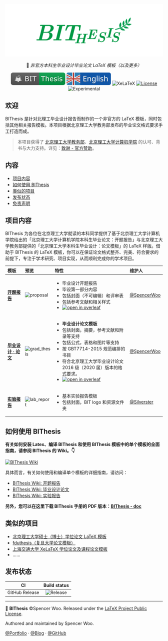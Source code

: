 <div align="center">
  <img src="assets/bithesis_icon.svg" alt="BIThesis Icon">

📖 _非官方本科生毕业设计毕业论文 LaTeX 模板（以及更多）_

![BIThesis](./assets/bithesis_badge_solid.svg)
[![English version](assets/english.svg)](./README.md)
![XeLaTeX](https://badgen.net/badge/compiler/XeLaTeX?color=blue)
[![License](https://badgen.net/github/license/spencerwooo/BIThesis?color=008080)](./LICENSE)
![Experimental](https://badgen.net/badge/experimental/🚧?color=fce100)

</div>

<h2>欢迎</h2>

BIThesis 是针对北理工毕业设计报告而制作的一个非官方的 LaTeX 模板，同时包括其他相关报告模板。本项目根据北京理工大学教务部发布的毕业论文格式要求手工打造而成。

> 本项目获得了 [北京理工大学教务部](http://jwc.bit.edu.cn/)、[北京理工大学计算机学院](http://cs.bit.edu.cn/) 的认可、背书与大力支持。详见：[致谢 - 官方赞助](https://github.com/spencerwooo/BIThesis/wiki/Acknowledgements#%E5%AE%98%E6%96%B9%E8%B5%9E%E5%8A%A9-official-sponsors)。

<h2>内容</h2>

- [项目内容](#%e9%a1%b9%e7%9b%ae%e5%86%85%e5%ae%b9)
- [如何使用 BIThesis](#%e5%a6%82%e4%bd%95%e4%bd%bf%e7%94%a8-bithesis)
- [类似的项目](#%e7%b1%bb%e4%bc%bc%e7%9a%84%e9%a1%b9%e7%9b%ae)
- [发布状态](#%e5%8f%91%e5%b8%83%e7%8a%b6%e6%80%81)
- [免责声明](#%e5%85%8d%e8%b4%a3%e5%a3%b0%e6%98%8e)

## 项目内容

BIThesis 为各位在北京理工大学就读的本科同学提供了基于北京理工大学计算机学院给出的「北京理工大学计算机学院本科生毕业论文：开题报告」与北京理工大学教务部提供的「北京理工大学本科生毕业设计：论文模板」的 LaTeX 样版。借助于 BIThesis 的 LaTeX 模板，你可以在保证论文格式整齐、完美、符合要求的前提下，专注于学术研究、项目实现，从而顺利完成你的学术项目。

| 模板                                           | 预览                                                                                            | 特性                                                                                                                                                                                                                                                                                                                                                                                                                                                                              | 维护人                                         |
| :--------------------------------------------- | :---------------------------------------------------------------------------------------------- | :-------------------------------------------------------------------------------------------------------------------------------------------------------------------------------------------------------------------------------------------------------------------------------------------------------------------------------------------------------------------------------------------------------------------------------------------------------------------------------- | :--------------------------------------------- |
| **[开题报告](./proposal-report)**<br>          | <img src="https://i.loli.net/2020/02/05/HfZUaGqWSjrATbe.png" width="300px" alt="proposal" />    | <ul><li>毕业设计开题报告</li><li>毕设第一部分内容</li><li>包括封面（不可编辑）和评审表</li><li>包括参考文献和相关样式</li><li>[![open in overleaf](https://img.shields.io/badge/open%20in-Overleaf-46a247?logo=overleaf&logoColor=white)](https://www.overleaf.com/latex/templates/bei-jing-li-gong-da-xue-ben-ke-sheng-bi-ye-lun-wen-kai-ti-bao-gao-mo-ban/dgqdjptfqtrn)</li></ul>                                                                                               | [@SpencerWoo](https://github.com/spencerwooo)  |
| **[毕业设计 · 论文](./graduation-thesis)**<br> | <img src="https://i.loli.net/2020/03/01/hISQql1W6oFgKsC.png" width="300px" alt="grad_thesis" /> | <ul><li>**毕业设计论文模板**</li><li>包括封面，摘要，参考文献和附录等支持</li><li>包括公式，表格和图片等支持</li><li>按 GBT7714-2015 规范编排的书目</li><li>符合北京理工大学毕业设计论文 2016 级（2020 届）版本的格式要求。</li><li>[![open in overleaf](https://img.shields.io/badge/open%20in-Overleaf-46a247?logo=overleaf&logoColor=white)](https://www.overleaf.com/latex/templates/bei-jing-li-gong-da-xue-ben-ke-sheng-bi-ye-she-ji-lun-wen-mo-ban/mwhjgqsncxxg)</li></ul> | [@SpencerWoo](https://github.com/spencerwooo)  |
| **[实验报告](./lab-report)**<br>               | <img src="https://i.loli.net/2020/03/08/txzGcKv9YSel3IX.png" width="300px" alt="lab_report" />  | <ul><li>基本实验报告模板</li><li>包括封面，BIT logo 和资源文件夹</li></ul>                                                                                                                                                                                                                                                                                                                                                                                                        | [@Silverster](https://github.com/Silverster98) |

## 如何使用 BIThesis

**有关如何安装 Latex、编译 BIThesis 和使用 BIThesis 模板中的单个模板的全面指南，请参阅 BIThesis 的 Wiki。👇**

[![BIThesis Wiki](https://img.shields.io/badge/BIThesis-Wiki-009944?logo=wikipedia&style=for-the-badge)](https://github.com/spencerwooo/BIThesis/wiki)

具体而言，有关如何使用和编译单个模板的详细指南，请访问：

- [BIThesis Wiki: 开题报告](https://github.com/spencerwooo/BIThesis/wiki/Proposal-Report)
- [BIThesis Wiki: 毕业设计论文](https://github.com/spencerwooo/BIThesis/wiki/Final-Graduation-Thesis)
- [BIThesis Wiki: 实验报告](https://github.com/spencerwooo/BIThesis/wiki/Lab-Report)

**另外，您可以在这里下载 BIThesis 手册的 PDF 版本：[BIThesis - doc](doc/doc.pdf)**

## 类似的项目

- [北京理工大学硕士（博士）学位论文 LaTeX 模板](https://github.com/BIT-thesis/LaTeX-template)
- [fduthesis（复旦大学论文模板）](https://github.com/stone-zeng/fduthesis)
- [上海交通大学 XeLaTeX 学位论文及课程论文模板](https://github.com/sjtug/SJTUThesis)
- ……

## 发布状态

|       CI       |                                         Build status                                          |
| :------------: | :-------------------------------------------------------------------------------------------: |
| GitHub Release | ![Release](https://github.com/spencerwooo/BIThesis/workflows/Release/badge.svg?branch=master) |

<!-- ## 免责声明

本项目尚未经由 _北京理工大学教务部_ 确认（但即将会被官方授权）。使用此模板的风险由您自己承担。笔芯 (´▽`ʃ♡ƪ) -->

---

📖 **BIThesis** ©Spencer Woo. Released under the [LaTeX Project Public License](LICENSE).

Authored and maintained by Spencer Woo.

[@Portfolio](https://spencerwoo.com/) · [@Blog](https://blog.spencerwoo.com/) · [@GitHub](https://github.com/spencerwooo)
